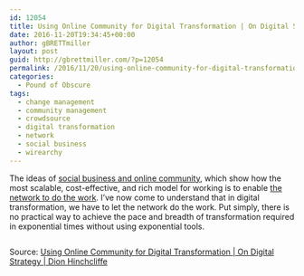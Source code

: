 ```yaml
---
id: 12054
title: Using Online Community for Digital Transformation | On Digital Strategy | Dion Hinchcliffe
date: 2016-11-20T19:34:45+00:00
author: gBRETTmiller
layout: post
guid: http://gbrettmiller.com/?p=12054
permalink: /2016/11/20/using-online-community-for-digital-transformation-on-digital-strategy-dion-hinchcliffe/
categories:
  - Pound of Obscure
tags:
  - change management
  - community management
  - crowdsource
  - digital transformation
  - network
  - social business
  - wirearchy
---
```

The ideas of [social business and online community](http://www.zdnet.com/article/how-social-business-grew-up/), which show how the most scalable, cost-effective, and rich model for working is to enable [the network to do the work](https://dionhinchcliffe.com/2014/08/04/let-the-network-do-the-work/). I’ve now come to understand that in digital transformation, we have to let the network do the work. Put simply, there is no practical way to achieve the pace and breadth of transformation required in exponential times without using exponential tools.

[<img class="alignnone size-full" src="https://i0.wp.com/167.99.231.190/wp-content/uploads/2016/11/digital_transformation_with_an_online_community.png?w=640" alt="" data-recalc-dims="1" />](https://dionhinchcliffe.com/2016/11/18/using-online-community-for-digital-transformation/)

Source: [Using Online Community for Digital Transformation | On Digital Strategy | Dion Hinchcliffe](https://dionhinchcliffe.com/2016/11/18/using-online-community-for-digital-transformation/)
